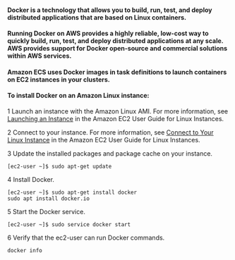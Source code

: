 

#### Docker is a technology that allows you to build, run, test, and deploy distributed applications that are based on Linux containers.

#### Running Docker on AWS provides a highly reliable, low-cost way to quickly build, run, test, and deploy distributed applications at any scale. AWS provides support for Docker open-source and commercial solutions within AWS services.

#### Amazon ECS uses Docker images in task definitions to launch containers on EC2 instances in your clusters.

#### To install Docker on an Amazon Linux instance:

1 Launch an instance with the Amazon Linux AMI. For more information, see [Launching an Instance](http://docs.aws.amazon.com/AWSEC2/latest/UserGuide/launching-instance.html) in the Amazon EC2 User Guide for Linux Instances.

2 Connect to your instance. For more information, see [Connect to Your Linux Instance](http://docs.aws.amazon.com/AWSEC2/latest/UserGuide/AccessingInstances.html) in the Amazon EC2 User Guide for Linux Instances.

3 Update the installed packages and package cache on your instance.
```
[ec2-user ~]$ sudo apt-get update
```

4 Install Docker.
 ```
 [ec2-user ~]$ sudo apt-get install docker
 sudo apt install docker.io
 ```

5 Start the Docker service.
```
[ec2-user ~]$ sudo service docker start
```

6 Verify that the ec2-user can run Docker commands.
 ```
 docker info
 ```

 

